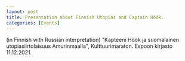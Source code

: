 ```yaml
---
layout: post
title: Presentation about Finnish Utopias and Captain Höök.
categories: [Events]
---
```

(in Finnish with Russian interpretation) "Kapteeni Höök ja suomalainen utopiasiirtolaisuus Amurinmaalla", Kulttuurimaraton. Espoon kirjasto 11.12.2021. 
